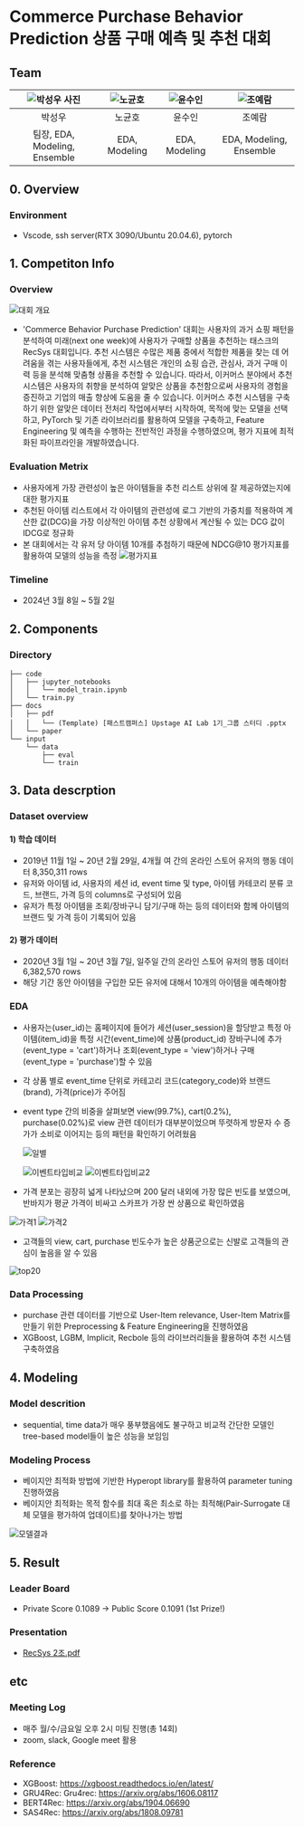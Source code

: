 # Commerce Purchase Behavior Prediction 상품 구매 예측 및 추천 대회
## Team

| ![박성우 사진](https://github.com/UpstageAILab/upstage-ai-final-rs2/assets/138054658/ccc7c3c1-8af6-4bae-9581-d12c2821542e) | ![노균호](https://github.com/UpstageAILab/upstage-ai-final-rs2/assets/138054658/f3372ca8-ccb1-4e55-b082-eee25c67401e) | ![윤수인](https://github.com/UpstageAILab/upstage-ai-final-rs2/assets/138054658/f3272375-44d9-4d6e-904b-38bd1ad7b935) | ![조예람](https://github.com/UpstageAILab/upstage-ai-final-rs2/assets/138054658/324ea6a8-e391-4fbf-b422-d6545843dccb) |
| :--------------------------------------------------------------: | :--------------------------------------------------------------: | :--------------------------------------------------------------: | :--------------------------------------------------------------: |
|            박성우             |            노균호         |            윤수인             |            조예람             |
|                         팀장, EDA, Modeling, Ensemble                          |                         EDA, Modeling                   |                        EDA, Modeling                          |                            EDA, Modeling, Ensemble               |

## 0. Overview
### Environment
- Vscode, ssh server(RTX 3090/Ubuntu 20.04.6), pytorch


## 1. Competiton Info

### Overview
![대회 개요](https://github.com/UpstageAILab/upstage-ai-final-rs2/assets/138054658/43f105ad-3d3c-49bf-88a0-8de7e5135a98)

- 'Commerce Behavior Purchase Prediction' 대회는 사용자의 과거 쇼핑 패턴을 분석하여 미래(next one week)에 사용자가 구매할 상품을 추천하는 태스크의 RecSys 대회입니다. 추천 시스템은 수많은 제품 중에서 적합한 제품을 찾는 데 어려움을 겪는 사용자들에게, 추천 시스템은 개인의 쇼핑 습관, 관심사, 과거 구매 이력 등을 분석해 맞춤형 상품을 추천할 수 있습니다. 따라서, 이커머스 분야에서 추천 시스템은 사용자의 취향을 분석하여 알맞은 상품을 추천함으로써 사용자의 경험을 증진하고 기업의 매출 향상에 도움을 줄 수 있습니다. 이커머스 추천 시스템을 구축하기 위한 알맞은 데이터 전처리 작업에서부터 시작하여, 목적에 맞는 모델을 선택하고, PyTorch 및 기존 라이브러리를 활용하여 모델을 구축하고, Feature Engineering 및 예측을 수행하는 전반적인 과정을 수행하였으며, 평가 지표에 최적화된 파이프라인을 개발하였습니다.

### Evaluation Metrix
- 사용자에게 가장 관련성이 높은 아이템들을 추천 리스트 상위에 잘 제공하였는지에 대한 평가지표
- 추천된 아이템 리스트에서 각 아이템의 관련성에 로그 기반의 가중치를 적용하여 계산한 값(DCG)을 가장 이상적인 아이템 추천 상황에서 계산될 수 있는 DCG 값이 IDCG로 정규화
- 본 대회에서는 각 유저 당 아이템 10개를 추첨하기 때문에 NDCG@10 평가지표를 활용하여 모델의 성능을 측정
![평가지표](https://github.com/UpstageAILab/upstage-ai-final-rs2/assets/138054658/51a4b04d-bd18-4fa6-84f1-28a1fd7393fd)

### Timeline

- 2024년 3월 8일 ~ 5월 2일

## 2. Components

### Directory

```
├── code
│   ├── jupyter_notebooks
│   │   └── model_train.ipynb
│   └── train.py
├── docs
│   ├── pdf
│   │   └── (Template) [패스트캠퍼스] Upstage AI Lab 1기_그룹 스터디 .pptx
│   └── paper
└── input
    └── data
        ├── eval
        └── train
```

## 3. Data descrption

### Dataset overview

#### 1) 학습 데이터
- 2019년 11월 1일 ~ 20년 2월 29일, 4개월 여 간의 온라인 스토어 유저의 행동 데이터 8,350,311 rows
- 유저와 아이템 id, 사용자의 세션 id, event time 및 type, 아이템 카테코리 분류 코드, 브랜드, 가격 등의 columns로 구성되어 있음
- 유저가 특정 아이템을 조회/장바구니 담기/구매 하는 등의 데이터와 함께 아이템의 브랜드 및 가격 등이 기록되어 있음 

#### 2) 평가 데이터
- 2020년 3월 1일 ~ 20년 3월 7일, 일주일 간의 온라인 스토어 유저의 행동 데이터 6,382,570 rows
- 해당 기간 동안 아이템을 구입한 모든 유저에 대해서 10개의 아이템을 예측해야함

### EDA

- 사용자는(user_id)는 홈페이지에 들어가 세션(user_session)을 할당받고 특정 아이템(item_id)을 특정 시간(event_time)에 상품(product_id) 장바구니에 추가(event_type = 'cart')하거나 조회(event_type = 'view')하거나 구매(event_type = 'purchase')할 수 있음
- 각 상품 별로 event_time 단위로 카테고리 코드(category_code)와 브랜드(brand), 가격(price)가 주어짐
- event type 간의 비중을 살펴보면 view(99.7%), cart(0.2%), purchase(0.02%)로 view 관련 데이터가 대부분이었으며 뚜렷하게 방문자 수 증가가 소비로 이어지는 등의 패턴을 확인하기 어려웠음
  
  ![일별](https://github.com/UpstageAILab/upstage-ai-final-rs2/assets/138054658/95a25fcb-364d-4432-b4b6-782616e64ca0)

  ![이벤트타입비교](https://github.com/UpstageAILab/upstage-ai-final-rs2/assets/138054658/e982e879-c533-4c2e-9c1f-a80b661ac008)        ![이벤트타입비교2](https://github.com/UpstageAILab/upstage-ai-final-rs2/assets/138054658/6c762078-aadf-4aeb-9849-f71db11df233)

- 가격 분포는 굉장히 넓게 나타났으며 200 달러 내외에 가장 많은 빈도를 보였으며, 반바지가 평균 가격이 비싸고 스카프가 가장 싼 상품으로 확인하였음

 ![가격1](https://github.com/UpstageAILab/upstage-ai-final-rs2/assets/138054658/64c7d413-da38-4f5e-ba95-1dbcb198280c)  ![가격2](https://github.com/UpstageAILab/upstage-ai-final-rs2/assets/138054658/4ba85145-4f04-48a2-84af-7f3ed6890411)

- 고객들의 view, cart, purchase 빈도수가 높은 상품군으로는 신발로 고객들의 관심이 높음을 알 수 있음

![top20](https://github.com/UpstageAILab/upstage-ai-final-rs2/assets/138054658/ca662978-688c-42a1-8db7-1dd1b0767d30)

### Data Processing

- purchase 관련 데이터를 기반으로 User-Item relevance, User-Item Matrix를 만들기 위한 Preprocessing & Feature Engineering을 진행하였음
- XGBoost, LGBM, Implicit, Recbole 등의 라이브러리들을 활용하여 추천 시스템 구축하였음

## 4. Modeling

### Model descrition

- sequential, time data가 매우 풍부했음에도 불구하고 비교적 간단한 모델인 tree-based model들이 높은 성능을 보임임

### Modeling Process

- 베이지안 최적화 방법에 기반한 Hyperopt library를 활용하여 parameter tuning 진행하였음
- 베이지안 최적화는 목적 함수를 최대 혹은 최소로 하는 최적해(Pair-Surrogate 대체 모델을 평가하여 업데이트)를 찾아나가는 방법

![모델결과](https://github.com/UpstageAILab/upstage-ai-final-rs2/assets/138054658/d1d8c02d-0f9a-4bc2-9430-a78c1e79afae)



## 5. Result

### Leader Board

- Private Score 0.1089 -> Public Score 0.1091 (1st Prize!)

### Presentation

- [RecSys 2조.pdf](https://github.com/UpstageAILab/upstage-ai-final-rs2/files/15198368/RecSys.2.pdf)


## etc

### Meeting Log

- 매주 월/수/금요일 오후 2시 미팅 진행(총 14회)
- zoom, slack, Google meet 활용

### Reference

- XGBoost: https://xgboost.readthedocs.io/en/latest/ 
- GRU4Rec: Gru4rec: https://arxiv.org/abs/1606.08117
- BERT4Rec: https://arxiv.org/abs/1904.06690 
- SAS4Rec: https://arxiv.org/abs/1808.09781 

